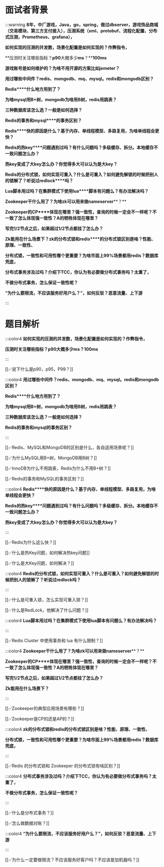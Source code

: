 # 面试者背景




:::warning
**8年，中厂游戏，Java，go，spring，做过dbserver，游戏饰品商城（交易模块、第三方支付接入），压测系统（xml、protobuf、流程化配置、分布式压测，Prometheus、grafana），**

**如何实现的压测的并发数，场景化配置是如何实现的？作弊指令，**

**压测时关注哪些指标？****p90****大概多少****ms****？****100ms**

**游戏账号是如何维护的？为啥不用开源的方案比如****jemeter****？**

**用过哪些中间件？****redis****、****mongodb****、****mq****、****mysql****。****redis****和****mongodb****区别？**

**Redis****什么地方用到了？**

**为啥****mysql****用****B+****树，****mongodb****为啥用****B****树，****redis****用跳表？**

**三种数据库该怎么选？一般是如何选择？**

**Redis****的事务和****mysql****的事务区别？**

**Redis****快的原因是什么？基于内存、单线程模型、多路复用，为啥单线程会更快？**

**Redis****的热****key****问题遇到过吗？有什么问题吗？多级缓存、拆分。本地缓存不一致问题怎么办？**

**热****key****变成了大****key****怎么办？你觉得多大可以认为是大****key****？**

**Redis****的分布式锁，如何实现可重入？什么是可重入？如何避免解锁的时候把别人的锁解了？听说过****redlock****吗？**

**Lua****脚本用过吗？在集群模式下使用****lua****脚本有问题么？有办法解决吗？**

**Zookeeper****干什么用了？为啥****zk****可以用来做****nameserver****？**

**Zookeeper****的****CP****体现在哪里？强一致性，查询的时候一定会不一样呢？不一致了怎么体现强一致性？****A****的牺牲体现在哪里？**

**写完****1/2****节点之后，如果超过****1/2****节点都挂了怎么办？**

**Zk****能用在什么场景下？****zk****的分布式锁和****redis****的分布式锁区别是啥？性能、原理、一致性、**

**分布式锁，一致性和可用性哪个更重要？为啥市面上****99%****场景都用****redis****？数据库兜底，**

**分布式事务涉及过吗？介绍下****TCC****，你认为有必要做分布式事务吗？太重了，**

**不做分布式事务，怎么保证一致性呢？**

**“为什么要限流，不应该服务好用户么？”，如何反驳？恶意流量、上下游**

:::

# 题目解析


:::color4
**如何实现的压测的并发数，场景化配置是如何实现的？作弊指令，**

**压测时关注哪些指标？p90大概多少ms？100ms**

:::



[[✅说下什么是p90，p95，P99？]]



:::color4
**用过哪些中间件？****redis****、****mongodb****、****mq****、****mysql****。****redis****和****mongodb****区别？**

**Redis****什么地方用到了？**

**为啥****mysql****用****B+****树，****mongodb****为啥用****B****树，****redis****用跳表？**

**三种数据库该怎么选？一般是如何选择？**

**Redis的事务和mysql的事务区别？**

:::



[[✅Redis、MySQL和MongoDB的区别是什么，各自适用场景呢？]]



[[✅为什么MySQL用B+树，MongoDB用B树？]]



[[✅InnoDB为什么不用跳表，Redis为什么不用B+树？]]



[[✅Redis的事务和MySQL的事务区别？]]



:::color4
**Redis****快的原因是什么？基于内存、单线程模型、多路复用，为啥单线程会更快？**

**Redis****的热****key****问题遇到过吗？有什么问题吗？多级缓存、拆分。本地缓存不一致问题怎么办？**

**热key变成了大key怎么办？你觉得多大可以认为是大key？**

:::



[[✅Redis为什么这么快？]]



[[✅什么是热Key问题，如何解决热key问题]]



[[✅什么是大Key问题，如何解决？]]



:::color4
**Redis的分布式锁，如何实现可重入？什么是可重入？如何避免解锁的时候把别人的锁解了？听说过redlock吗？**

:::



[[✅什么是可重入锁，怎么实现可重入锁？]]



[[✅什么是RedLock，他解决了什么问题？]]



:::color4
**Lua脚本用过吗？在集群模式下使用lua脚本有问题么？有办法解决吗？**

:::



[[✅Redis Cluster 中使用事务和 lua 有什么限制？]]



:::color4
**Zookeeper****干什么用了？为啥****zk****可以用来做****nameserver****？**

**Zookeeper****的****CP****体现在哪里？强一致性，查询的时候一定会不一样呢？不一致了怎么体现强一致性？****A****的牺牲体现在哪里？**

**写完****1/2****节点之后，如果超过****1/2****节点都挂了怎么办？**

**Zk能用在什么场景下？**

:::



[[✅Zookeeper的典型应用场景有哪些？]]



[[✅Zookeeper是CP的还是AP的？]]



:::color4
**zk的分布式锁和redis的分布式锁区别是啥？性能、原理、一致性、**

**分布式锁，一致性和可用性哪个更重要？为啥市面上99%场景都用redis？数据库兜底，**

:::





[[✅Redis 的分布式锁和 Zookeeper 的分布式锁有啥区别？]]





:::color4
**分布式事务涉及过吗？介绍下****TCC****，你认为有必要做分布式事务吗？太重了，**

**不做分布式事务，怎么保证一致性呢？**

:::



[[✅什么是分布式事务？]]



[[✅怎么做数据对账？]]



:::color4
**“为什么要限流，不应该服务好用户么？”，如何反驳？恶意流量、上下游**

:::



[[✅为什么一定要做限流？不应该服务好客户吗？不应该是加机器吗？]]

